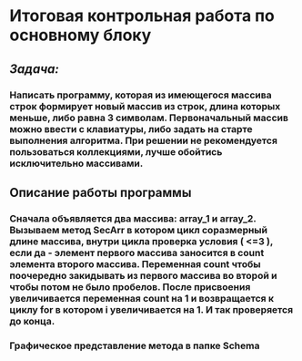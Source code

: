 Итоговая контрольная работа по основному блоку
==============================================

*Задача:* 
---------

### Написать программу, которая из имеющегося массива строк формирует новый массив из строк, длина которых меньше, либо равна 3 символам. Первоначальный массив можно ввести с клавиатуры, либо задать на старте выполнения алгоритма. При решении не рекомендуется пользоваться коллекциями, лучше обойтись исключительно массивами.

Описание работы программы
-------------------------

### Сначала объявляется два массива: array_1 и array_2. Вызываем метод SecArr в котором цикл соразмерный длине массива, внутри цикла проверка условия ( <=3 ), если да - элемент первого массива заносится в count элемента второго массива. Переменная count чтобы поочередно закидывать из первого массива во второй и чтобы потом не было пробелов. После присвоения увеличивается переменная count на 1 и возвращается к циклу for в котором i увеличивается на 1. И так проверяется до конца.

### Графическое представление метода в папке Schema

